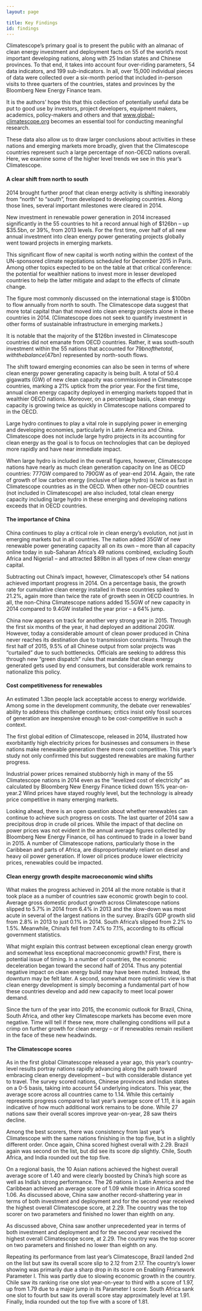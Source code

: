 ```yaml
---
layout: page

title: Key Findings
id: findings
---
```


Climatescope’s primary goal is to present the public with an almanac of clean energy investment and deployment facts on 55 of the world’s most important developing nations, along with 25 Indian states and Chinese provinces. To that end, it takes into account four over-riding parameters, 54 data indicators, and 199 sub-indicators. In all, over 15,000 individual pieces of data were collected over a six-month period that included in-person visits to three quarters of the countries, states and provinces by the Bloomberg New Energy Finance team.

It is the authors’ hope this that this collection of potentially useful data be put to good use by investors, project developers, equipment makers, academics, policy-makers and others and that www.global-climatescope.org becomes an essential tool for conducting meaningful research.

These data also allow us to draw larger conclusions about activities in these nations and emerging markets more broadly, given that the Climatescope countries represent such a large percentage of non-OECD nations overall. Here, we examine some of
the higher level trends we see in this year’s Climatescope.

#### A clear shift from north to south

2014 brought further proof that clean energy activity is shifting inexorably from “north” to “south”, from developed to developing countries. Along those lines, several important milestones were cleared in 2014.

New investment in renewable power generation in 2014 increased significantly in the 55 countries to hit a record annual high of $126bn – up $35.5bn, or 39%, from 2013 levels. For the first time, over half of all new annual investment into clean energy power generating projects globally went toward projects in emerging markets.

This significant flow of new capital is worth noting within the context of the UN-sponsored climate negotiations scheduled for December 2015 in Paris. Among other topics expected to be on the table at that critical conference: the potential for wealthier nations to invest more in lesser developed countries to help the latter mitigate and adapt to the effects of climate change.

The figure most commonly discussed on the international stage is $100bn to flow annually from north to south. The Climatescope data suggest that more total capital than that moved into clean energy projects alone in these countries in 2014. (Climatescope does not seek to quantify investment in other forms of sustainable infrastructure in emerging markets.)

It is notable that the majority of the $126bn invested in Climatescope countries did not emanate from OECD countries. Rather,
it was south-south investment within the 55 nations that accounted for $79bn of the total, with the balance ($47bn) represented by north-south flows.

The shift toward emerging economies can also be seen in terms of where clean energy power generating capacity is being built.
A total of 50.4 gigawatts (GW) of new clean capacity was commissioned in Climatescope countries, marking a 21% uptick from
the prior year. For the first time, annual clean energy capacity deployed in emerging markets topped that in wealthier OECD
nations. Moreover, on a percentage basis, clean energy capacity is growing twice as quickly in Climatescope nations compared
to in the OECD.

Large hydro continues to play a vital role in supplying power in emerging and developing economies, particularly in Latin
America and China. Climatescope does not include large hydro projects in its accounting for clean energy as the goal is to focus on technologies that can be deployed more rapidly and have near immediate impact.

When large hydro is included in the overall figures, however, Climatescope nations have nearly as much clean generation capacity on line as OECD countries: 777GW compared to 790GW as of year-end 2014. Again, the rate of growth of low carbon
energy (inclusive of large hydro) is twice as fast in Climatescope countries as in the OECD. When other non-OECD countries
(not included in Climatescope) are also included, total clean energy capacity including large hydro in these emerging and
developing nations exceeds that in OECD countries.

#### The importance of China

China continues to play a critical role in clean energy’s evolution, not just in emerging markets but in all countries. The nation added 35GW of new renewable power generating capacity all on its own – more than all capacity online today in sub-Saharan Africa’s 49 nations combined, excluding South Africa and Nigeria1 – and attracted $89bn in all types of new clean energy capital.

Subtracting out China’s impact, however, Climatescope’s other 54 nations achieved important progress in 2014. On a percentage
basis, the growth rate for cumulative clean energy installed in these countries spiked to 21.2%, again more than twice the rate of growth seen in OECD countries. In all, the non-China Climatescope nations added 15.5GW of new capacity in 2014 compared to 9.4GW installed the year prior – a 64% jump.

China now appears on track for another very strong year in 2015. Through the first six months of the year, it had deployed an additional 20GW. However, today a considerable amount of clean power produced in China never reaches its destination due to
transmission constraints. Through the first half of 2015, 9.5% of all Chinese output from solar projects was “curtailed” due to such bottlenecks. Officials are seeking to address this through new “green dispatch” rules that mandate that clean energy generated gets used by end consumers, but considerable work remains to nationalize this policy.

#### Cost competitiveness for renewables

An estimated 1.3bn people lack acceptable access to energy worldwide. Among some in the development community, the debate
over renewables’ ability to address this challenge continues; critics insist only fossil sources of generation are inexpensive enough to be cost-competitive in such a context.

The first global edition of Climatescope, released in 2014, illustrated how exorbitantly high electricity prices for businesses and consumers in these nations make renewable generation there more cost competitive. This year’s study not only confirmed this but suggested renewables are making further progress.

Industrial power prices remained stubbornly high in many of the 55 Climatescope nations in 2014 even as the “levelized cost of electricity” as calculated by Bloomberg New Energy Finance ticked down 15% year-on-year.2 Wind prices have stayed roughly level, but the technology is already price competitive in many emerging markets.

Looking ahead, there is an open question about whether renewables can continue to achieve such progress on costs. The last quarter of 2014 saw a precipitous drop in crude oil prices. While the impact of that decline on power prices was not evident
in the annual average figures collected by Bloomberg New Energy Finance, oil has continued to trade in a lower band in
2015. A number of Climatescope nations, particularly those in the Caribbean and parts of Africa, are disproportionately reliant on diesel and heavy oil power generation. If lower oil prices produce lower electricity prices, renewables could be impacted.

#### Clean energy growth despite macroeconomic wind shifts

What makes the progress achieved in 2014 all the more notable is that it took place as a number of countries saw economic
growth begin to cool. Average gross domestic product growth across Climatescope nations slipped to 5.7% in 2014 from
6.4% in 2013 and the slow-down was most acute in several of the largest nations in the survey. Brazil’s GDP growth slid from
2.8% in 2013 to just 0.1% in 2014. South Africa’s slipped from 2.2% to 1.5%. Meanwhile, China’s fell from 7.4% to 7.1%, according to its official government statistics.

What might explain this contrast between exceptional clean energy growth and somewhat less exceptional macroeconomic
growth? First, there is potential issue of timing. In a number of countries, the economic deceleration began toward the second half of 2014. Thus any potential negative impact on clean energy build may have been muted. Instead, the downturn may be felt later. A second, somewhat more optimistic view is that clean energy development is simply becoming a fundamental part of how these countries develop and add new capacity to meet local power demand.

Since the turn of the year into 2015, the economic outlook for Brazil, China, South Africa, and other key Climatescope markets has become even more negative. Time will tell if these new, more challenging conditions will put a crimp on further growth for clean energy – or if renewables remain resilient in the face of these new headwinds.

#### The Climatescope scores

As in the first global Climatescope released a year ago, this year’s country-level results portray nations rapidly advancing
along the path toward embracing clean energy development – but with considerable distance yet to travel. The survey scored
nations, Chinese provinces and Indian states on a 0-5 basis, taking into account 54 underlying indicators. This year, the average score across all countries came to 1.14. While this certainly represents progress compared to last year’s average score of 1.11, it is again indicative of how much additional work remains to be done. While 27 nations saw their overall scores improve year-on-year, 28 saw theirs decline.

Among the best scorers, there was consistency from last year’s Climatescope with the same nations finishing in the top five, but in a slightly different order. Once again, China scored highest overall with 2.29. Brazil again was second on the list, but did see its score dip slightly. Chile, South Africa, and India rounded out the top five.

On a regional basis, the 10 Asian nations achieved the highest overall average score of 1.40 and were clearly boosted by
China’s high score as well as India’s strong performance. The 26 nations in Latin America and the Caribbean achieved an
average score of 1.09 while those in Africa scored 1.06. As discussed above, China saw another record-shattering year
in terms of both investment and deployment and for the second year received the highest overall Climatescope score, at 2.29.
The country was the top scorer on two parameters and finished no lower than eighth on any.

As discussed above, China saw another unprecedented year in terms of both investment and deployment and for the second
year received the highest overall Climatescope score, at 2.29. The country was the top scorer on two parameters and finished
no lower than eighth on any.

Repeating its performance from last year’s Climatescope, Brazil landed 2nd on the list but saw its overall score slip to 2.12 from 2.17. The country’s lower showing was primarily due a sharp drop in its score on Enabling Framework Parameter I. This was partly due to slowing economic growth in the country. Chile saw its ranking rise one slot year-on-year to third with a
score of 1.97, up from 1.79 due to a major jump in its Parameter I score. South Africa sank one slot to fourth but saw its overall score stay approximately level at 1.91. Finally, India rounded out the top five with a score of 1.81.
